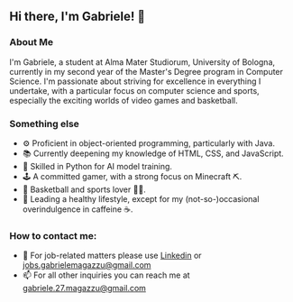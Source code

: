 ## Hi there, I'm Gabriele! 👋

### About Me

I'm Gabriele, a student at Alma Mater Studiorum, University of Bologna, currently in my second year of the Master's Degree program in Computer Science. I'm passionate about striving for excellence in everything I undertake, with a particular focus on computer science and sports, especially the exciting worlds of video games and basketball.

### Something else

- ⚙️ Proficient in object-oriented programming, particularly with Java.
- 📚 Currently deepening my knowledge of HTML, CSS, and JavaScript.
- 🧠 Skilled in Python for AI model training.
- 🕹️ A committed gamer, with a strong focus on Minecraft ⛏️.
- 🏀 Basketball and sports lover 🏋️‍♂️.
- 🌿 Leading a healthy lifestyle, except for my (not-so-)occasional overindulgence in caffeine ☕.

### How to contact me:
- 💼 For job-related matters please use [Linkedin](https://www.linkedin.com/in/gabriele-magazzù) or jobs.gabrielemagazzu@gmail.com
- 📫 For all other inquiries you can reach me at gabriele.27.magazzu@gmail.com
